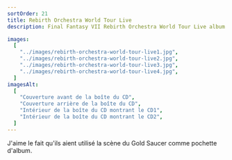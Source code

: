 ```yaml
---
sortOrder: 21
title: Rebirth Orchestra World Tour Live
description: Final Fantasy VII Rebirth Orchestra World Tour Live album

images:
  [
    "../images/rebirth-orchestra-world-tour-live1.jpg",
    "../images/rebirth-orchestra-world-tour-live2.jpg",
    "../images/rebirth-orchestra-world-tour-live3.jpg",
    "../images/rebirth-orchestra-world-tour-live4.jpg",
  ]
imagesAlt:
  [
    "Couverture avant de la boîte du CD",
    "Couverture arrière de la boîte du CD",
    "Intérieur de la boîte du CD montrant le CD1",
    "Intérieur de la boîte du CD montrant le CD2",
  ]
---
```


J'aime le fait qu'ils aient utilisé la scène du Gold Saucer comme pochette d'album.
